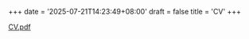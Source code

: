 +++
date = '2025-07-21T14:23:49+08:00'
draft = false
title = 'CV'
+++

[CV.pdf](/files/cv.pdf)

<!-- ---

# Will Wang

### CONTACT
- **Tel**: (+1)(530)564-9292, (+86)18928943941, (+886)983321257     
- **Mail**: [willwang02@gmail.com](mailto:willwang02@gmail.com)

### EDUCATION
- **University of California, Davis**  
  Master of Science in Electrical and Computer Engineering  
  *Sept 2024 - Jun 2026(Expected)*  
  GPA: 3.91/4.0

- **Shanghai Jiao Tong University**  
  Bachelor of Information Engineering  
  *Sept 2020 - Jun 2024*

### PROJECT EXPERIENCE
- RoboMaster Engineering Robot Car
  - Developed a real-time vision processing module based on the Jetson AGX Xavier platform. The real-time image processing system is designed using **C++** and **OpenCV** on **Linux**, optimising the **multi-threaded** data pipeline to achieve low-latency target detection and bit-position solving.
  -  -->